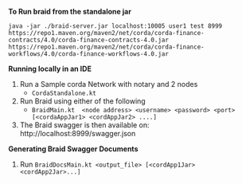 

**To Run braid from the standalone jar**

```
java -jar ./braid-server.jar localhost:10005 user1 test 8999 https://repo1.maven.org/maven2/net/corda/corda-finance-contracts/4.0/corda-finance-contracts-4.0.jar https://repo1.maven.org/maven2/net/corda/corda-finance-workflows/4.0/corda-finance-workflows-4.0.jar
```

**Running locally in an IDE**


1. Run a Sample corda Network with notary and 2 nodes
   - ```CordaStandalone.kt```
1. Run Braid using either of the following
   - ```BraidMain.kt  <node address> <username> <password> <port> [<cordaAppJar1> <cordAppJar2> ....]```
1. The Braid swagger is then available on: http://localhost:8999/swagger.json



**Generating Braid Swagger Documents**

1. Run ```BraidDocsMain.kt <output_file> [<cordApp1Jar> <cordApp2Jar>...]```


